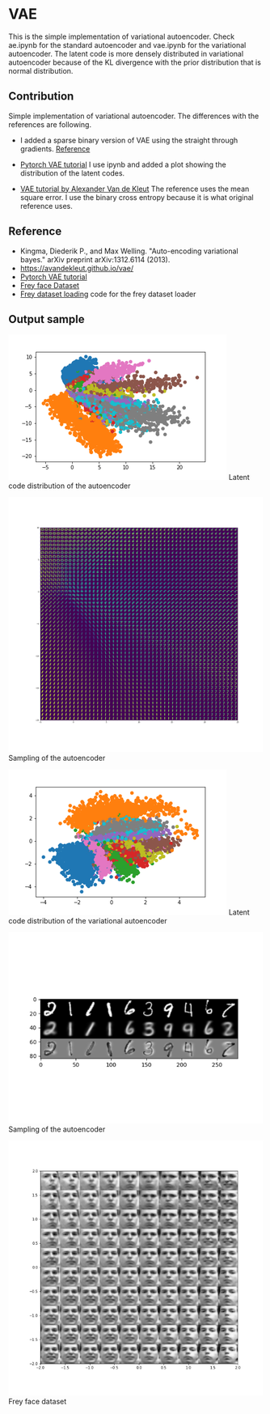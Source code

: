 # VAE
This is the simple implementation of variational autoencoder. Check ae.ipynb for the standard autoencoder and vae.ipynb for the variational autoencoder.  The latent code is more densely distributed in variational autoencoder because of the KL divergence with the prior distribution that is normal distribution.   

## Contribution
Simple implementation of variational autoencoder.  The differences with the references are following. 

- I added a sparse binary version of VAE using the straight through gradients. [Reference](https://arxiv.org/abs/1308.3432)

- [Pytorch VAE tutorial](https://github.com/AntixK/PyTorch-VAE/blob/master/models/vanilla_vae.py) I use ipynb and added a plot showing the distribution of the latent codes.  
- [VAE tutorial by Alexander Van de Kleut](https://avandekleut.github.io/vae/) The reference uses the mean square error. I use the binary cross entropy because it is what original reference uses.  

## Reference 
- Kingma, Diederik P., and Max Welling. "Auto-encoding variational bayes." arXiv preprint arXiv:1312.6114 (2013).
-  https://avandekleut.github.io/vae/
- [Pytorch VAE tutorial](https://github.com/AntixK/PyTorch-VAE/blob/master/models/vanilla_vae.py)  
- [Frey face Dataset](https://cs.nyu.edu/~roweis/data.html) 
- [Frey dataset loading](https://github.com/cvybhu/VAE)  code for the frey dataset loader

## Output sample
![Auto encoder latent code distribution](output/ae_distribution.png)
Latent code distribution of the autoencoder

![Auto encoder sampling](output/ae_sampling.png)
Sampling of the autoencoder

![Variational autoencoder](output/vae_distribution.png)
Latent code distribution of the variational autoencoder



![Variational autoencoder sampling](output/vae_sampling.png)
Sampling of the autoencoder


![Face dataset](output/vae_sampling_face.png)
Frey face dataset
